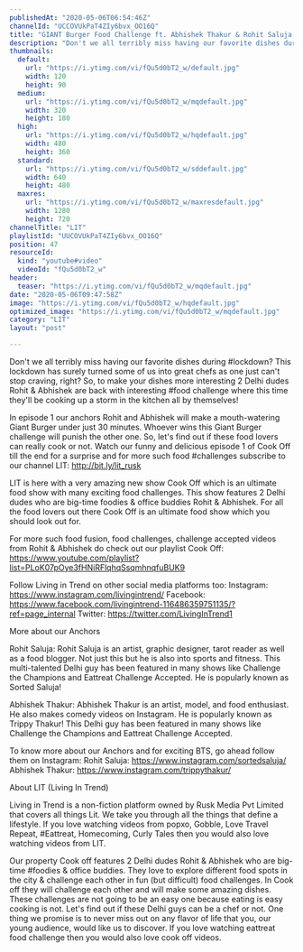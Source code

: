 ```yaml
---
publishedAt: "2020-05-06T06:54:46Z"
channelId: "UCCOVUkPaT4ZIy6bvx_OO16Q"
title: "GIANT Burger Food Challenge ft. Abhishek Thakur & Rohit Saluja [ Cook Off#1]"
description: "Don't we all terribly miss having our favorite dishes during #lockdown? This lockdown has surely turned some of us into great chefs as one just can't stop craving, right? So, to make your dishes more interesting 2 Delhi dudes Rohit & Abhishek are back with interesting #food challenge where this time they'll be cooking up a storm in the kitchen all by themselves!\n \nIn episode 1 our anchors Rohit and Abhishek will make a mouth-watering Giant Burger under just 30 minutes. Whoever wins this Giant Burger challenge will punish the other one. So, let's find out if these food lovers can really cook or not. Watch our funny and delicious episode 1 of Cook Off till the end for a surprise and for more such food #challenges subscribe to our channel LIT: http://bit.ly/lit_rusk\n\nLIT is here with a very amazing new show Cook Off which is an ultimate food show with many exciting food challenges. This show features 2 Delhi dudes who are big-time foodies & office buddies Rohit & Abhishek. For all the food lovers out there Cook Off is an ultimate food show which you should look out for. \n\nFor more such food fusion, food challenges, challenge accepted videos from Rohit & Abhishek do check out our playlist Cook Off: https://www.youtube.com/playlist?list=PLoK07pOye3fHNiRFlqhqSsqmhnqfuBUK9 \n\nFollow Living in Trend on other social media platforms too:\nInstagram: https://www.instagram.com/livingintrend/\nFacebook: https://www.facebook.com/livingintrend-116486359751135/?ref=page_internal\nTwitter: https://twitter.com/LivingInTrend1\n\nMore about our Anchors\n\nRohit Saluja: Rohit Saluja is an artist, graphic designer, tarot reader as well as a food blogger. Not just this but he is also into sports and fitness. This multi-talented Delhi guy has been featured in many shows like Challenge the Champions and Eattreat Challenge Accepted. He is popularly known as Sorted Saluja!\n\nAbhishek Thakur: Abhishek Thakur is an artist, model, and food enthusiast. He also makes comedy videos on Instagram. He is popularly known as Trippy Thakur! This Delhi guy has been featured in many shows like Challenge the Champions and Eattreat Challenge Accepted. \n\nTo know more about our Anchors and for exciting BTS, go ahead follow them on Instagram: \nRohit Saluja: https://www.instagram.com/sortedsaluja/ \nAbhishek Thakur: https://www.instagram.com/trippythakur/\n\nAbout LIT (Living In Trend)\n\nLiving in Trend is a non-fiction platform owned by Rusk Media Pvt Limited that covers all things Lit. We take you through all the things that define a lifestyle. If you love watching videos from popxo, Gobble, Love Travel Repeat, #Eattreat, Homecoming, Curly Tales then you would also love watching videos from LIT. \n\nOur property Cook off features 2 Delhi dudes Rohit & Abhishek who are big-time #foodies & office buddies. They love to explore different food spots in the city & challenge each other in fun (but difficult) food challenges. In Cook off they will challenge each other and will make some amazing dishes. These challenges are not going to be an easy one because eating is easy cooking is not. Let's find out if these Delhi guys can be a chef or not. One thing we promise is to never miss out on any flavor of life that you, our young audience, would like us to discover. If you love watching eattreat food challenge then you would also love cook off videos."
thumbnails:
  default:
    url: "https://i.ytimg.com/vi/fQu5d0bT2_w/default.jpg"
    width: 120
    height: 90
  medium:
    url: "https://i.ytimg.com/vi/fQu5d0bT2_w/mqdefault.jpg"
    width: 320
    height: 180
  high:
    url: "https://i.ytimg.com/vi/fQu5d0bT2_w/hqdefault.jpg"
    width: 480
    height: 360
  standard:
    url: "https://i.ytimg.com/vi/fQu5d0bT2_w/sddefault.jpg"
    width: 640
    height: 480
  maxres:
    url: "https://i.ytimg.com/vi/fQu5d0bT2_w/maxresdefault.jpg"
    width: 1280
    height: 720
channelTitle: "LIT"
playlistId: "UUCOVUkPaT4ZIy6bvx_OO16Q"
position: 47
resourceId:
  kind: "youtube#video"
  videoId: "fQu5d0bT2_w"
header:
  teaser: "https://i.ytimg.com/vi/fQu5d0bT2_w/mqdefault.jpg"
date: "2020-05-06T09:47:58Z"
image: "https://i.ytimg.com/vi/fQu5d0bT2_w/hqdefault.jpg"
optimized_image: "https://i.ytimg.com/vi/fQu5d0bT2_w/mqdefault.jpg"
category: "LIT"
layout: "post"

---
```

Don't we all terribly miss having our favorite dishes during #lockdown? This lockdown has surely turned some of us into great chefs as one just can't stop craving, right? So, to make your dishes more interesting 2 Delhi dudes Rohit & Abhishek are back with interesting #food challenge where this time they'll be cooking up a storm in the kitchen all by themselves!
 
In episode 1 our anchors Rohit and Abhishek will make a mouth-watering Giant Burger under just 30 minutes. Whoever wins this Giant Burger challenge will punish the other one. So, let's find out if these food lovers can really cook or not. Watch our funny and delicious episode 1 of Cook Off till the end for a surprise and for more such food #challenges subscribe to our channel LIT: http://bit.ly/lit_rusk

LIT is here with a very amazing new show Cook Off which is an ultimate food show with many exciting food challenges. This show features 2 Delhi dudes who are big-time foodies & office buddies Rohit & Abhishek. For all the food lovers out there Cook Off is an ultimate food show which you should look out for. 

For more such food fusion, food challenges, challenge accepted videos from Rohit & Abhishek do check out our playlist Cook Off: https://www.youtube.com/playlist?list=PLoK07pOye3fHNiRFlqhqSsqmhnqfuBUK9 

Follow Living in Trend on other social media platforms too:
Instagram: https://www.instagram.com/livingintrend/
Facebook: https://www.facebook.com/livingintrend-116486359751135/?ref=page_internal
Twitter: https://twitter.com/LivingInTrend1

More about our Anchors

Rohit Saluja: Rohit Saluja is an artist, graphic designer, tarot reader as well as a food blogger. Not just this but he is also into sports and fitness. This multi-talented Delhi guy has been featured in many shows like Challenge the Champions and Eattreat Challenge Accepted. He is popularly known as Sorted Saluja!

Abhishek Thakur: Abhishek Thakur is an artist, model, and food enthusiast. He also makes comedy videos on Instagram. He is popularly known as Trippy Thakur! This Delhi guy has been featured in many shows like Challenge the Champions and Eattreat Challenge Accepted. 

To know more about our Anchors and for exciting BTS, go ahead follow them on Instagram: 
Rohit Saluja: https://www.instagram.com/sortedsaluja/ 
Abhishek Thakur: https://www.instagram.com/trippythakur/

About LIT (Living In Trend)

Living in Trend is a non-fiction platform owned by Rusk Media Pvt Limited that covers all things Lit. We take you through all the things that define a lifestyle. If you love watching videos from popxo, Gobble, Love Travel Repeat, #Eattreat, Homecoming, Curly Tales then you would also love watching videos from LIT. 

Our property Cook off features 2 Delhi dudes Rohit & Abhishek who are big-time #foodies & office buddies. They love to explore different food spots in the city & challenge each other in fun (but difficult) food challenges. In Cook off they will challenge each other and will make some amazing dishes. These challenges are not going to be an easy one because eating is easy cooking is not. Let's find out if these Delhi guys can be a chef or not. One thing we promise is to never miss out on any flavor of life that you, our young audience, would like us to discover. If you love watching eattreat food challenge then you would also love cook off videos.